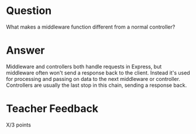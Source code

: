 # Question

What makes a middleware function different from a normal controller?

# Answer
Middleware and controllers both handle requests in Express, but middleware often won't send a response back to the client. Instead it's used for processing and passing on data to the next middleware or controller. Controllers are usually the last stop in this chain, sending a response back.
# Teacher Feedback

X/3 points